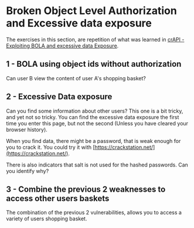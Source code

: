 # Broken Object Level Authorization and Excessive data exposure

The exercises in this section, are repetition of what was learned in [crAPI - Exploiting BOLA  and excessive data Exposure](../crAPI/2_Exploiting_BOLA_And_Excessive_Data_Exposure.md).

## 1 - BOLA using object ids without authorization
Can user B view the content of user A's shopping basket?  

## 2 - Excessive Data exposure
Can you find some information about other users?
This one is a bit tricky, and yet not so tricky. You can find the 
excessive data exposure the first time you enter this page, but not 
the second (Unless you have cleared your browser history).
  
When you find data, there might be a password, that is weak enough for you
to crack it. You could try it with [https://crackstation.net/](https://crackstation.net/).
  
There is also indicators that salt is not used for the hashed passwords. Can you identify why?
  

## 3 - Combine the previous 2 weaknesses to access other users baskets
The combination of the previous 2 vulnerabilities, allows you to access 
a variety of users shopping basket.
